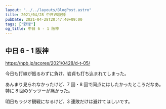 ```yaml
---
layout: "../../layouts/BlogPost.astro"
title: 2021/04/28 中日VS阪神
pubDate: 2021-04-28T20:47:40+09:00
tags: ["野球"]
og_title: 中日 6 - 1 阪神
---
```


## 中日 6 - 1 阪神

https://npb.jp/scores/2021/0428/d-t-05/

今日も打線が振るわずに負け。岩貞も打ち込まれてしまった。

あんまり見られなかったけど、7 回・8 回で同点にはしたかったところだなあ。特に 8 回のゲッツーが痛かった。

明日もラジオ観戦になるけど、3 連敗だけは避けてほしいです。
